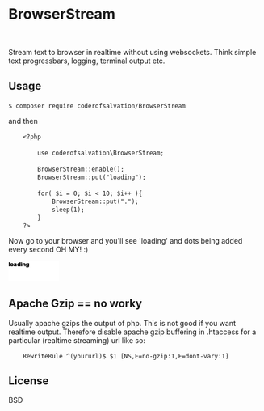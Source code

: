BrowserStream
=============

<p align="center">
  <img alt="" width="250" src="http://www.gifbin.com/bin/122014/1417561357_river_surfing.gif"/>
  </p>
Stream text to browser in realtime without using websockets.
Think simple text progressbars, logging, terminal output etc.

## Usage 

    $ composer require coderofsalvation/BrowserStream 

and then 

		<?php
			
			use coderofsalvation\BrowserStream;

			BrowserStream::enable();
			BrowserStream::put("loading");

			for( $i = 0; $i < 10; $i++ ){
				BrowserStream::put(".");
				sleep(1);
			}
		?>

Now go to your browser and you'll see 'loading' and dots being added every second OH MY! :)
 
<img src="https://raw.githubusercontent.com/coderofsalvation/BrowserStream/master/anim.gif?2"/>

## Apache Gzip == no worky

Usually apache gzips the output of php.
This is not good if you want realtime output.
Therefore disable apache gzip buffering in .htaccess for a particular (realtime streaming) url like so: 

		RewriteRule ^(yoururl)$ $1 [NS,E=no-gzip:1,E=dont-vary:1]
   
## License

BSD
